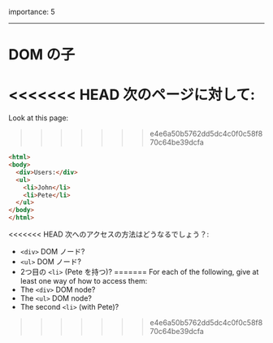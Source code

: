 importance: 5

---

# DOM の子

<<<<<<< HEAD
次のページに対して:
=======
Look at this page:
>>>>>>> e4e6a50b5762dd5dc4c0f0c58f870c64be39dcfa

```html
<html>
<body>
  <div>Users:</div>
  <ul>
    <li>John</li>
    <li>Pete</li>
  </ul>
</body>
</html>
```

<<<<<<< HEAD
次へのアクセスの方法はどうなるでしょう？:
- `<div>` DOM ノード?
- `<ul>` DOM ノード?
- 2つ目の `<li>` (Pete を持つ)?
=======
For each of the following, give at least one way of how to access them:
- The `<div>` DOM node?
- The `<ul>` DOM node?
- The second `<li>` (with Pete)?
>>>>>>> e4e6a50b5762dd5dc4c0f0c58f870c64be39dcfa

